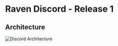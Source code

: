# Raven Discord - Release 1

## Architecture

![Discord Architecture](https://github.com/daveshap/RavenDiscord3/blob/main/Discord%20Architecture%203.png)